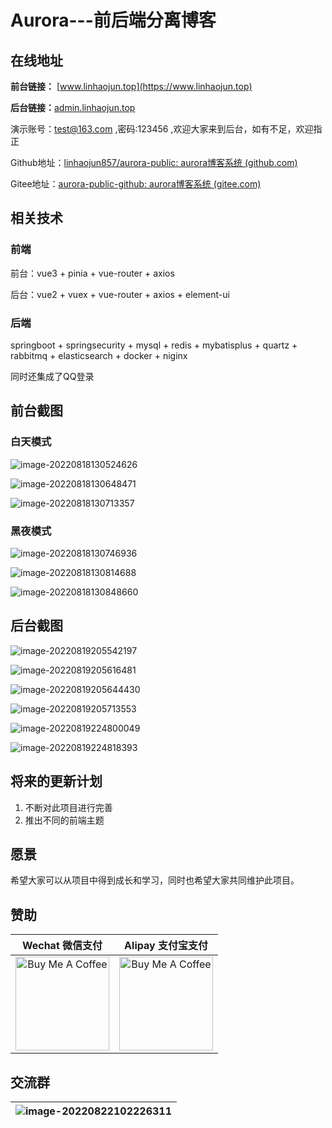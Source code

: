 

# Aurora---前后端分离博客

## 在线地址

**前台链接：** [www.linhaojun.top](https://www.linhaojun.top)

**后台链接：**[admin.linhaojun.top](https://admin.linhaojun.top)

演示账号：test@163.com ,密码:123456 ,欢迎大家来到后台，如有不足，欢迎指正

Github地址：[linhaojun857/aurora-public: aurora博客系统 (github.com)](https://github.com/linhaojun857/aurora-public)

Gitee地址：[aurora-public-github: aurora博客系统 (gitee.com)](https://gitee.com/linhaojun/aurora-public-github)

## 相关技术

### 前端

前台：vue3 + pinia + vue-router + axios

后台：vue2 + vuex + vue-router + axios + element-ui 

### 后端

springboot + springsecurity + mysql + redis + mybatisplus + quartz + rabbitmq + elasticsearch + docker + niginx 

同时还集成了QQ登录

## 前台截图

### 白天模式

![image-20220818130524626](https://linhaojunblog-resource.oss-cn-hangzhou.aliyuncs.com/img/image-20220818130524626.png)

![image-20220818130648471](https://linhaojunblog-resource.oss-cn-hangzhou.aliyuncs.com/img/image-20220818130648471.png)

![image-20220818130713357](https://linhaojunblog-resource.oss-cn-hangzhou.aliyuncs.com/img/image-20220818130713357.png)

### 黑夜模式

![image-20220818130746936](https://linhaojunblog-resource.oss-cn-hangzhou.aliyuncs.com/img/image-20220818130746936.png)

![image-20220818130814688](https://linhaojunblog-resource.oss-cn-hangzhou.aliyuncs.com/img/image-20220818130814688.png)

![image-20220818130848660](https://linhaojunblog-resource.oss-cn-hangzhou.aliyuncs.com/img/image-20220818130848660.png)

## 后台截图

![image-20220819205542197](https://linhaojunblog-resource.oss-cn-hangzhou.aliyuncs.com/img/image-20220819205542197.png)

![image-20220819205616481](https://linhaojunblog-resource.oss-cn-hangzhou.aliyuncs.com/img/image-20220819205616481.png)

![image-20220819205644430](https://linhaojunblog-resource.oss-cn-hangzhou.aliyuncs.com/img/image-20220819205644430.png)

![image-20220819205713553](https://linhaojunblog-resource.oss-cn-hangzhou.aliyuncs.com/img/image-20220819205713553.png)

![image-20220819224800049](https://linhaojunblog-resource.oss-cn-hangzhou.aliyuncs.com/img/image-20220819224800049.png)

![image-20220819224818393](https://linhaojunblog-resource.oss-cn-hangzhou.aliyuncs.com/img/image-20220819224818393.png)

## 将来的更新计划

1. 不断对此项目进行完善
2. 推出不同的前端主题

## 愿景

希望大家可以从项目中得到成长和学习，同时也希望大家共同维护此项目。

## 赞助

|                       Wechat 微信支付                        |                      Alipay 支付宝支付                       |
| :----------------------------------------------------------: | :----------------------------------------------------------: |
| <img src="https://linhaojunblog-resource.oss-cn-hangzhou.aliyuncs.com/articles/ed47edae605f74306f751c6fba9f14bd.png" alt="Buy Me A Coffee" width="150"> | <img src="https://linhaojunblog-resource.oss-cn-hangzhou.aliyuncs.com/articles/da4c6d8c13f66a8dd6716ddb48d73299.jpg" alt="Buy Me A Coffee" width="150"> |

## 交流群

| ![image-20220822102226311](https://linhaojunblog-resource.oss-cn-hangzhou.aliyuncs.com/img/image-20220822102226311.png) |
| ------------------------------------------------------------ |



